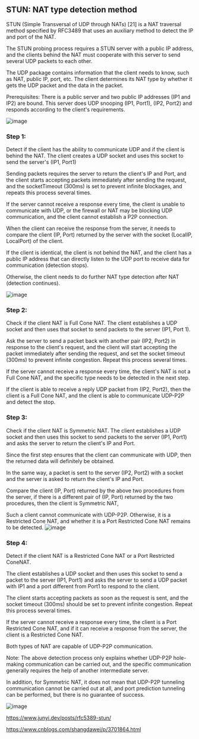 ## STUN: NAT type detection method
STUN (Simple Transversal of UDP through NATs) [21] is a NAT traversal method specified by RFC3489 that uses an auxiliary method to detect the IP and port of the NAT.

The STUN probing process requires a STUN server with a public IP address, and the clients behind the NAT must cooperate with this server to send several UDP packets to each other.

The UDP package contains information that the client needs to know, such as NAT, public IP, port, etc. The client determines its NAT type by whether it gets the UDP packet and the data in the packet.

Prerequisites: There is a public server and two public IP addresses (IP1 and IP2) are bound. This server does UDP snooping (IP1, Port1), (IP2, Port2) and responds according to the client's requirements.

![image](https://github.com/user-attachments/assets/25631738-b3a2-42cf-8d3e-e16d9e901a72)








 

### Step 1: 
Detect if the client has the ability to communicate UDP and if the client is behind the NAT. The client creates a UDP socket and uses this socket to send the server's (IP1, Port1)

Sending packets requires the server to return the client's IP and Port, and the client starts accepting packets immediately after sending the request, and the socketTimeout (300ms) is set to prevent infinite blockages, and repeats this process several times.

If the server cannot receive a response every time, the client is unable to communicate with UDP, or the firewall or NAT may be blocking UDP communication, and the client cannot establish a P2P connection.

When the client can receive the response from the server, it needs to compare the client (IP, Port) returned by the server with the socket (LocalIP, LocalPort) of the client.

If the client is identical, the client is not behind the NAT, and the client has a public IP address that can directly listen to the UDP port to receive data for communication (detection stops).

Otherwise, the client needs to do further NAT type detection after NAT (detection continues).

![image](https://github.com/user-attachments/assets/112c8e8b-4411-40c0-8b93-15264462990d)

### Step 2:
Check if the client NAT is Full Cone NAT. The client establishes a UDP socket and then uses that socket to send packets to the server (IP1, Port 1).

Ask the server to send a packet back with another pair (IP2, Port2) in response to the client's request, and the client will start accepting the packet immediately after sending the request, and set the socket timeout (300ms) to prevent infinite congestion. Repeat this process several times.

If the server cannot receive a response every time, the client's NAT is not a Full Cone NAT, and the specific type needs to be detected in the next step.

If the client is able to receive a reply UDP packet from (IP2, Port2), then the client is a Full Cone NAT, and the client is able to communicate UDP-P2P and detect the stop.


### Step 3: 
Check if the client NAT is Symmetric NAT. The client establishes a UDP socket and then uses this socket to send packets to the server (IP1, Port1) and asks the server to return the client's IP and Port.

Since the first step ensures that the client can communicate with UDP, then the returned data will definitely be obtained.

In the same way, a packet is sent to the server (IP2, Port2) with a socket and the server is asked to return the client's IP and Port.

Compare the client (IP, Port) returned by the above two procedures from the server, if there is a different pair of (IP, Port) returned by the two procedures, then the client is Symmetric NAT,

Such a client cannot communicate with UDP-P2P. Otherwise, it is a Restricted Cone NAT, and whether it is a Port Restricted Cone NAT remains to be detected.
![image](https://github.com/user-attachments/assets/b32c9a6b-807f-4f5a-896c-6f9e1cbc5ee5)

 

### Step 4: 
Detect if the client NAT is a Restricted Cone NAT or a Port Restricted ConeNAT.

The client establishes a UDP socket and then uses this socket to send a packet to the server (IP1, Port1) and asks the server to send a UDP packet with IP1 and a port different from Port1 to respond to the client.

The client starts accepting packets as soon as the request is sent, and the socket timeout (300ms) should be set to prevent infinite congestion. Repeat this process several times.

If the server cannot receive a response every time, the client is a Port Restricted Cone NAT, and if it can receive a response from the server, the client is a Restricted Cone NAT.

Both types of NAT are capable of UDP-P2P communication.

Note: The above detection process only explains whether UDP-P2P hole-making communication can be carried out, and the specific communication generally requires the help of another intermediate server.

In addition, for Symmetric NAT, it does not mean that UDP-P2P tunneling communication cannot be carried out at all, and port prediction tunneling can be performed, but there is no guarantee of success.


![image](https://github.com/user-attachments/assets/aec812d2-1758-47ff-94f9-9315dd248054)

 https://www.junyi.dev/posts/rfc5389-stun/

https://www.cnblogs.com/shangdawei/p/3701864.html

 



 

 
